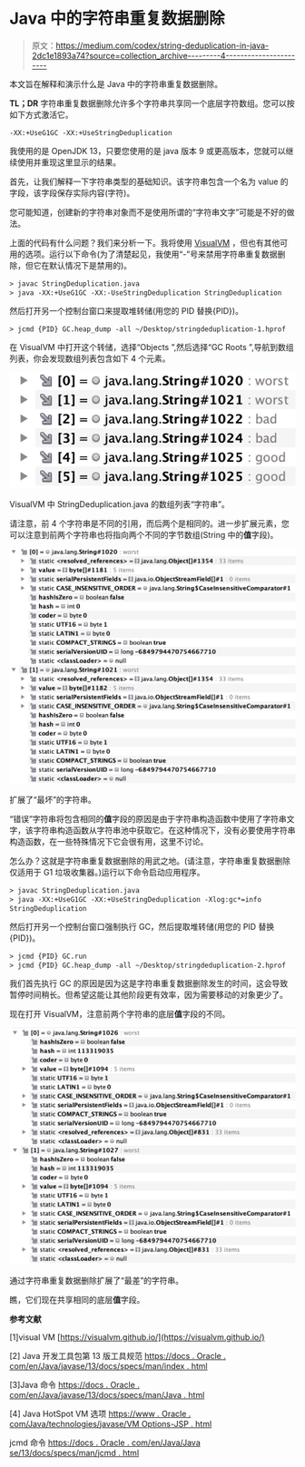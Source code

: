 # Java 中的字符串重复数据删除

> 原文：<https://medium.com/codex/string-deduplication-in-java-2dc1e1893a74?source=collection_archive---------4----------------------->

本文旨在解释和演示什么是 Java 中的字符串重复数据删除。

**TL；DR** 字符串重复数据删除允许多个字符串共享同一个底层字符数组。您可以按如下方式激活它。

```
-XX:+UseG1GC -XX:+UseStringDeduplication
```

我使用的是 OpenJDK 13，只要您使用的是 java 版本 9 或更高版本，您就可以继续使用并重现这里显示的结果。

首先，让我们解释一下字符串类型的基础知识。该字符串包含一个名为 value 的字段，该字段保存实际内容(字符)。

您可能知道，创建新的字符串对象而不是使用所谓的“字符串文字”可能是不好的做法。

上面的代码有什么问题？我们来分析一下。我将使用 [VisualVM](https://visualvm.github.io/) ，但也有其他可用的选项。运行以下命令(为了清楚起见，我使用“-”号来禁用字符串重复数据删除，但它在默认情况下是禁用的)。

```
> javac StringDeduplication.java
> java -XX:+UseG1GC -XX:-UseStringDeduplication StringDeduplication
```

然后打开另一个控制台窗口来提取堆转储(用您的 PID 替换{PID})。

```
> jcmd {PID} GC.heap_dump -all ~/Desktop/stringdeduplication-1.hprof
```

在 VisualVM 中打开这个转储，选择“Objects ”,然后选择“GC Roots ”,导航到数组列表，你会发现数组列表包含如下 4 个元素。

![](img/e0bc9a9ece1ff916953848bc08ef28ff.png)

VisualVM 中 StringDeduplication.java 的数组列表“字符串”。

请注意，前 4 个字符串是不同的引用，而后两个是相同的。进一步扩展元素，您可以注意到前两个字符串也将指向两个不同的字节数组(String 中的**值**字段)。

![](img/bb69ea5428493a10d7bfd355958df60a.png)

扩展了“最坏”的字符串。

“错误”字符串将包含相同的**值**字段的原因是由于字符串构造函数中使用了字符串文字，该字符串构造函数从字符串池中获取它。在这种情况下，没有必要使用字符串构造函数，在一些特殊情况下它会很有用，这里不讨论。

怎么办？这就是字符串重复数据删除的用武之地。(请注意，字符串重复数据删除仅适用于 G1 垃圾收集器。)运行以下命令启动应用程序。

```
> javac StringDeduplication.java
> java -XX:+UseG1GC -XX:+UseStringDeduplication -Xlog:gc*=info StringDeduplication
```

然后打开另一个控制台窗口强制执行 GC，然后提取堆转储(用您的 PID 替换{PID})。

```
> jcmd {PID} GC.run
> jcmd {PID} GC.heap_dump -all ~/Desktop/stringdeduplication-2.hprof
```

我们首先执行 GC 的原因是因为这是字符串重复数据删除发生的时间，这会导致暂停时间稍长。但希望这能让其他阶段更有效率，因为需要移动的对象更少了。

现在打开 VisualVM，注意前两个字符串的底层**值**字段的不同。

![](img/29e75c4d0ccb8a1a8621c2560a1fd21c.png)

通过字符串重复数据删除扩展了“最差”的字符串。

瞧，它们现在共享相同的底层**值**字段。

**参考文献**

[1]visual VM
[https://visualvm.github.io/](https://visualvm.github.io/)

[2] Java 开发工具包第 13 版工具规范
[https://docs . Oracle . com/en/Java/javase/13/docs/specs/man/index . html](https://docs.oracle.com/en/java/javase/13/docs/specs/man/index.html)

[3]Java 命令
[https://docs . Oracle . com/en/Java/javase/13/docs/specs/man/Java . html](https://docs.oracle.com/en/java/javase/13/docs/specs/man/java.html)

[4] Java HotSpot VM 选项
[https://www . Oracle . com/Java/technologies/javase/VM Options-JSP . html](https://www.oracle.com/java/technologies/javase/vmoptions-jsp.html)

jcmd 命令
[https://docs . Oracle . com/en/Java/Java se/13/docs/specs/man/jcmd . html](https://docs.oracle.com/en/java/javase/13/docs/specs/man/jcmd.html)